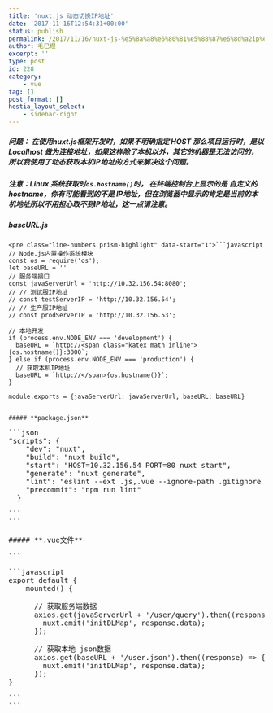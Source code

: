 ```yaml
---
title: 'nuxt.js 动态切换IP地址'
date: '2017-11-16T12:54:31+00:00'
status: publish
permalink: /2017/11/16/nuxt-js-%e5%8a%a8%e6%80%81%e5%88%87%e6%8d%a2ip%e5%9c%b0%e5%9d%80
author: 毛巳煜
excerpt: ''
type: post
id: 228
category:
    - vue
tag: []
post_format: []
hestia_layout_select:
    - sidebar-right
---
```

##### **问题： 在使用nuxt.js框架开发时，如果不明确指定 HOST 那么项目运行时，是以 Localhost 做为连接地址，如果这样除了本机以外，其它的机器是无法访问的，所以我使用了动态获取本机IP地址的方式来解决这个问题。**

##### **注意：Linux 系统获取时`os.hostname()`时， 在终端控制台上显示的是 自定义的hostname，你有可能看到的不是 IP地址，但在浏览器中显示的肯定是当前的本机地址所以不用担心取不到IP地址，这一点请注意。**

##### **baseURL.js**

```
<pre class="line-numbers prism-highlight" data-start="1">```javascript
// Node.js内置操作系统模块
const os = require('os');
let baseURL = ''
// 服务端接口
const javaServerUrl = 'http://10.32.156.54:8080';
// // 测试服IP地址
// const testServerIP = 'http://10.32.156.54';
// // 生产服IP地址
// const prodServerIP = 'http://10.32.156.53';

// 本地开发
if (process.env.NODE_ENV === 'development') {
  baseURL = `http://<span class="katex math inline">{os.hostname()}:3000`;
} else if (process.env.NODE_ENV === 'production') {
  // 获取本机IP地址
  baseURL = `http://</span>{os.hostname()}`;
}

module.exports = {javaServerUrl: javaServerUrl, baseURL: baseURL}

```
```

##### **package.json**

```
<pre class="line-numbers prism-highlight" data-start="1">```json
"scripts": {
    "dev": "nuxt",
    "build": "nuxt build",
    "start": "HOST=10.32.156.54 PORT=80 nuxt start",
    "generate": "nuxt generate",
    "lint": "eslint --ext .js,.vue --ignore-path .gitignore .",
    "precommit": "npm run lint"
  }

```
```

##### **.vue文件**

```
<pre class="line-numbers prism-highlight" data-start="1">```javascript
export default {
    mounted() {

      // 获取服务端数据
      axios.get(javaServerUrl + '/user/query').then((response) => {
        <span class="katex math inline">nuxt.</span>emit('initDLMap', response.data);
      });

      // 获取本地 json数据
      axios.get(baseURL + '/user.json').then((response) => {
        <span class="katex math inline">nuxt.</span>emit('initDLMap', response.data);
      });
}

```
```